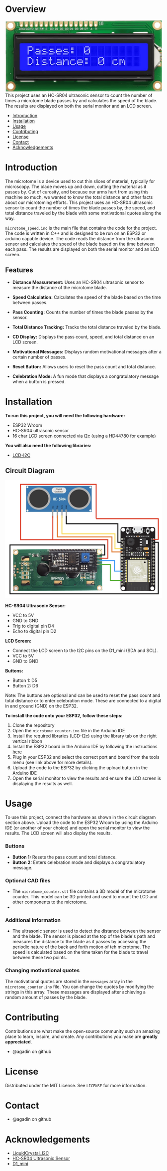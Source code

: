 # Overview
![LCD Screen](https://raw.githubusercontent.com/agadin/Microtome_rev_counter/refs/heads/main/img/microtome_counter_screen.gif)
This project uses an HC-SR04 ultrasonic sensor to count the number of times a microtome blade passes by and calculates the speed of the blade. The results are displayed on both the serial monitor and an LCD screen.

* [Introduction](#introduction)
* [Installation](#installation)
* [Usage](#usage)
* [Contributing](#contributing)
* [License](#license)
* [Contact](#contact)
* [Acknowledgements](#acknowledgements)

# Introduction
The microtome is a device used to cut thin slices of material, typically for microscopy. The blade moves up and down, cutting the material as it passes by. Out of curosity, and because our arms hurt from using this machine so much, we wanted to know the total distance and other facts about our microtoming efforts. This project uses an HC-SR04 ultrasonic sensor to count the number of times the blade passes by, the speed, and total distance traveled by the blade with some motivational quotes along the way.

`microtome_speed.ino` is the main file that contains the code for the project. The code is written in C++ and is designed to be run on an ESP32 or arduino capable device. The code reads the distance from the ultrasonic sensor and calculates the speed of the blade based on the time between each pass. The results are displayed on both the serial monitor and an LCD screen.

## Features
* **Distance Measurement:** Uses an HC-SR04 ultrasonic sensor to measure the distance of the microtome blade. 
* **Speed Calculation:** Calculates the speed of the blade based on the time between passes. 
* **Pass Counting:** Counts the number of times the blade passes by the sensor. 
* **Total Distance Tracking:** Tracks the total distance traveled by the blade.

* **CD Display:** Displays the pass count, speed, and total distance on an LCD screen. 
* **Motivational Messages:** Displays random motivational messages after a certain number of passes. 
* **Reset Button:** Allows users to reset the pass count and total distance. 
* **Celebration Mode:** A fun mode that displays a congratulatory message when a button is pressed.


# Installation
**To run this project, you will need the following hardware:**
* ESP32 Wroom
* HC-SR04 ultrasonic sensor
* 16 char LCD screen connected via i2c (using a HD44780 for example)

**You will also need the following libraries:**
* [LCD-I2C](https://github.com/hasenradball/LCD-I2C)

## Circuit Diagram
![Circuit Diagram](https://raw.githubusercontent.com/agadin/Microtome_rev_counter/refs/heads/main/img/circuit_diagram.png)

**HC-SR04 Ultrasonic Sensor:**  
* VCC to 5V 
* GND to GND 
* Trig to digital pin D4 
* Echo to digital pin D2

**LCD Screen:**  
* Connect the LCD screen to the I2C pins on the D1_mini (SDA and SCL).
* VCC to 5V
* GND to GND

**Buttons:**
* Button 1: D5
* Button 2: D6

Note: The buttons are optional and can be used to reset the pass count and total distance or to enter celebration mode. These are connected to a digital in and ground (GND) on the ESP32.

**To install the code onto your ESP32, follow these steps:**
1. Clone the repository
2. Open the `microtome_counter.ino` file in the Arduino IDE
3. Install the required libraries (LCD-I2c) using the library tab on the right vertical ribbon
4. Install the ESP32 board in the Arduino IDE by following the instructions [here](https://randomnerdtutorials.com/installing-the-esp32-board-in-arduino-ide-windows-instructions/)
5. Plug in your ESP32 and select the correct port and board from the tools menu (see link above for more details).
6. Upload the code to the ESP32 by clicking the upload button in the Arduino IDE
7. Open the serial monitor to view the results and ensure the LCD screen is displaying the results as well.

# Usage
To use this project, connect the hardware as shown in the circuit diagram section above. Upload the code to the ESP32 Wroom by using the Arduino IDE (or another of your choice) and open the serial monitor to view the results. The LCD screen will also display the results.

### Buttons
* **Button 1:** Resets the pass count and total distance.
* **Button 2:** Enters celebration mode and displays a congratulatory message.

### Optional CAD files
* The `microtome_counter.stl` file contains a 3D model of the microtome counter. This model can be 3D printed and used to mount the LCD and other components to the microtome.
* 
### Additional Information
* The ultrasonic sensor is used to detect the distance between the sensor and the blade. The sensor is placed at the top of the blade's path and measures the distance to the blade as it passes by accessing the periodic nature of the back and forth motion of teh microtome. The speed is calculated based on the time taken for the blade to travel between these two points.

### Changing motivational quotes
The motivational quotes are stored in the `messages` array in the `microtome_counter.ino` file. You can change the quotes by modifying the strings in this array. These messages are displayed after achieving a random amount of passes by the blade.  

# Contributing
Contributions are what make the open-source community such an amazing place to learn, inspire, and create. Any contributions you make are **greatly appreciated**.
* @agadin on github

# License
Distributed under the MIT License. See `LICENSE` for more information.

# Contact
* @agadin on github

# Acknowledgements
* [LiquidCrystal_I2C](https://www.arduino.cc/reference/en/libraries/liquidcrystal-i2c/)
* [HC-SR04 Ultrasonic Sensor](https://www.arduino.cc/en/Tutorial/HelloWorld)
* [D1_mini](https://www.arduino.cc/en/Guide/ArduinoPro)






